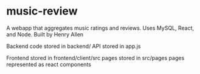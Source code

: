 # music-review

A webapp that aggregates music ratings and reviews. Uses MySQL, React, and Node. Built by Henry Allen

Backend code stored in backend/
  API stored in app.js

Frontend stored in frontend/client/src
  pages stored in src/pages
  pages represented as react components
